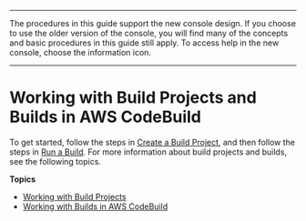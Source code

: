 --------

 The procedures in this guide support the new console design\. If you choose to use the older version of the console, you will find many of the concepts and basic procedures in this guide still apply\. To access help in the new console, choose the information icon\.

--------

# Working with Build Projects and Builds in AWS CodeBuild<a name="builds-projects-and-builds"></a>

 To get started, follow the steps in [Create a Build Project](create-project.md), and then follow the steps in [Run a Build](run-build.md)\. For more information about build projects and builds, see the following topics\.

**Topics**
+ [Working with Build Projects](working-with-build-projects.md)
+ [Working with Builds in AWS CodeBuild](builds-working.md)